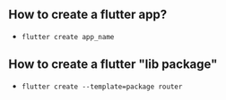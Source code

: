 ## How to create a flutter app?
- `flutter create app_name`

## How to create a flutter "lib package"
- `flutter create --template=package router`
